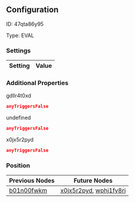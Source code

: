 # <nil>
## Configuration
ID:  47qta86y95

Type: EVAL 


### Settings
| Setting | Value  |
| :------------------------ | ---------------------------------------- |
 




### Additional Properties
gdllr4t0xd
 ```json 
anyTriggersFalse
```


undefined
 ```json 
anyTriggersFalse
```


x0jx5r2pyd
 ```json 
anyTriggersFalse
```




### Position
| Previous Nodes | Future Nodes |
| :------------- | ------------ |
| [b01n00fwkm](./b01n00fwkm.md) | [x0jx5r2pyd](./x0jx5r2pyd.md), [wphj1fy8ri](./wphj1fy8ri.md) |
